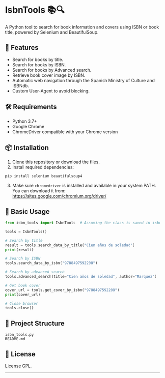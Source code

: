 
# IsbnTools 📚🔍

A Python tool to search for book information and covers using ISBN or book title, powered by Selenium and BeautifulSoup.

## 🚀 Features

- Search for books by title.
- Search for books by ISBN.
- Search for books by Advanced search.
- Retrieve book cover image by ISBN.
- Automatic web navigation through the Spanish Ministry of Culture and ISBNdb.
- Custom User-Agent to avoid blocking.

## 🛠 Requirements

- Python 3.7+
- Google Chrome
- ChromeDriver compatible with your Chrome version

## 📦 Installation

1. Clone this repository or download the files.
2. Install required dependencies:

```bash
pip install selenium beautifulsoup4
```

3. Make sure `chromedriver` is installed and available in your system PATH.  
   You can download it from: https://sites.google.com/chromium.org/driver/

## 🧠 Basic Usage

```python
from isbn_tools import IsbnTools  # Assuming the class is saved in isbn_tools.py

tools = IsbnTools()

# Search by title
result = tools.search_data_by_title("Cien años de soledad")
print(result)

# Search by ISBN
tools.search_data_by_isbn("9788497592208")

# Search by advanced search
tools.advanced_search(title="Cien años de soledad", author="Marquez")

# Get book cover
cover_url = tools.get_cover_by_isbn("9788497592208")
print(cover_url)

# Close browser
tools.close()
```

## 📁 Project Structure

```
isbn_tools.py
README.md
```

## 📝 License

License GPL.

---

